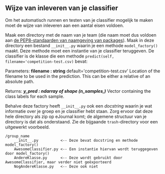 ## Wijze van inleveren van je classifier

Om het automatisch runnen en testen van je classifier mogelijk te maken moet de wijze van inleveren aan een aantal eisen voldoen.

Maak een directory met de naam van je team (die naam moet dus voldoen aan [de PEP8-standaarden van naamgeving van packages](https://peps.python.org/pep-0008/#package-and-module-names)). Maak in deze directory een bestand `__init__.py` waarin je een methode `model_factory()` maakt. Deze methode moet een instantie van je classifier teruggeven. De classifier is de klasse die een methode `predict(self, filename='competition-test.csv)` bevat:

Parameters:
    **filename : string** default='competition-test.csv'
    Location of the filename to be used in the prediction. 
    This can be either a relative of an absolute path.

Returns:
    ***y_pred : ndarray of shape (n_samples,)***
    Vector containing the class labels for each sample.

Behalve deze factory heeft `__init__.py` ook een *docstring* waarin je wat informatie over je groep en je classifier hebt staan. Zorg ervoor dat deze hele directory als zip op eJournal komt; de algemene structuur van je directory is dat als onderstaand. Zie de bijgaande `trash`-directory voor een uitgewerkt voorbeeld.

```shell
/group_name
    __init__.py          <-- Deze bevat docstring en methode model_factory()
    AwesomeClassifier.py <-- Een instantie hiervan wordt teruggegeven door model_factory()
    AndereKlasse.py      <-- Deze wordt gebruikt door AwesomeClassifier, maar verder niet geëxporteerd
    NogAndereKlasse.py   <-- Deze ook niet
```

